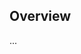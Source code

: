 <!-- Note: Please must use one of our issue templates to file an issue! 🛑 -->
<!-- 👉 https://github.com/JoshuaKGoldberg/testing-typescript-node-package/issues/new/choose 👈 -->
<!-- **Issues that should have been filed with a template will be closed without action, and we will ask you to use a template.** -->

<!-- This blank issue template is only for issues that don't fit any of the templates. -->

## Overview

...

